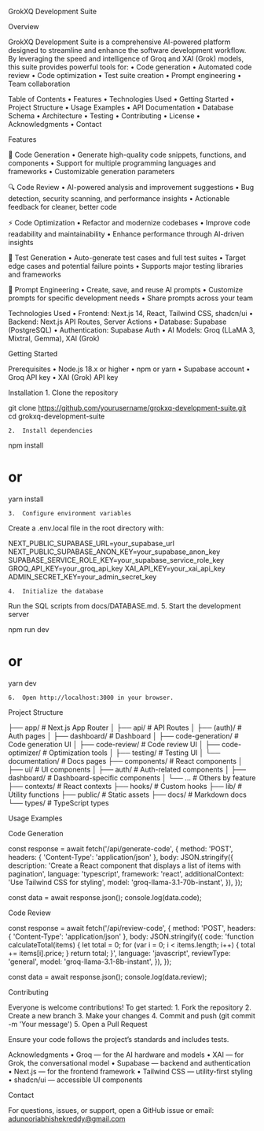 GrokXQ Development Suite

Overview

GrokXQ Development Suite is a comprehensive AI-powered platform designed to streamline and enhance the software development workflow. By leveraging the speed and intelligence of Groq and XAI (Grok) models, this suite provides powerful tools for:
	•	Code generation
	•	Automated code review
	•	Code optimization
	•	Test suite creation
	•	Prompt engineering
	•	Team collaboration

Table of Contents
	•	Features
	•	Technologies Used
	•	Getting Started
	•	Project Structure
	•	Usage Examples
	•	API Documentation
	•	Database Schema
	•	Architecture
	•	Testing
	•	Contributing
	•	License
	•	Acknowledgments
	•	Contact

Features

🚀 Code Generation
	•	Generate high-quality code snippets, functions, and components
	•	Support for multiple programming languages and frameworks
	•	Customizable generation parameters

🔍 Code Review
	•	AI-powered analysis and improvement suggestions
	•	Bug detection, security scanning, and performance insights
	•	Actionable feedback for cleaner, better code

⚡ Code Optimization
	•	Refactor and modernize codebases
	•	Improve code readability and maintainability
	•	Enhance performance through AI-driven insights

🧪 Test Generation
	•	Auto-generate test cases and full test suites
	•	Target edge cases and potential failure points
	•	Supports major testing libraries and frameworks

📝 Prompt Engineering
	•	Create, save, and reuse AI prompts
	•	Customize prompts for specific development needs
	•	Share prompts across your team

Technologies Used
	•	Frontend: Next.js 14, React, Tailwind CSS, shadcn/ui
	•	Backend: Next.js API Routes, Server Actions
	•	Database: Supabase (PostgreSQL)
	•	Authentication: Supabase Auth
	•	AI Models: Groq (LLaMA 3, Mixtral, Gemma), XAI (Grok)

Getting Started

Prerequisites
	•	Node.js 18.x or higher
	•	npm or yarn
	•	Supabase account
	•	Groq API key
	•	XAI (Grok) API key

Installation
	1.	Clone the repository

git clone https://github.com/yourusername/grokxq-development-suite.git
cd grokxq-development-suite

	2.	Install dependencies

npm install
# or
yarn install

	3.	Configure environment variables
Create a .env.local file in the root directory with:

NEXT_PUBLIC_SUPABASE_URL=your_supabase_url
NEXT_PUBLIC_SUPABASE_ANON_KEY=your_supabase_anon_key
SUPABASE_SERVICE_ROLE_KEY=your_supabase_service_role_key
GROQ_API_KEY=your_groq_api_key
XAI_API_KEY=your_xai_api_key
ADMIN_SECRET_KEY=your_admin_secret_key

	4.	Initialize the database
Run the SQL scripts from docs/DATABASE.md.
	5.	Start the development server

npm run dev
# or
yarn dev

	6.	Open http://localhost:3000 in your browser.

Project Structure

├── app/                  # Next.js App Router
│   ├── api/              # API Routes
│   ├── (auth)/           # Auth pages
│   ├── dashboard/        # Dashboard
│   ├── code-generation/  # Code generation UI
│   ├── code-review/      # Code review UI
│   ├── code-optimizer/   # Optimization tools
│   ├── testing/          # Testing UI
│   └── documentation/    # Docs pages
├── components/           # React components
│   ├── ui/               # UI components
│   ├── auth/             # Auth-related components
│   ├── dashboard/        # Dashboard-specific components
│   └── ...               # Others by feature
├── contexts/             # React contexts
├── hooks/                # Custom hooks
├── lib/                  # Utility functions
├── public/               # Static assets
├── docs/                 # Markdown docs
└── types/                # TypeScript types

Usage Examples

Code Generation

const response = await fetch('/api/generate-code', {
  method: 'POST',
  headers: { 'Content-Type': 'application/json' },
  body: JSON.stringify({
    description: 'Create a React component that displays a list of items with pagination',
    language: 'typescript',
    framework: 'react',
    additionalContext: 'Use Tailwind CSS for styling',
    model: 'groq-llama-3.1-70b-instant',
  }),
});

const data = await response.json();
console.log(data.code);

Code Review

const response = await fetch('/api/review-code', {
  method: 'POST',
  headers: { 'Content-Type': 'application/json' },
  body: JSON.stringify({
    code: 'function calculateTotal(items) { let total = 0; for (var i = 0; i < items.length; i++) { total += items[i].price; } return total; }',
    language: 'javascript',
    reviewType: 'general',
    model: 'groq-llama-3.1-8b-instant',
  }),
});

const data = await response.json();
console.log(data.review);


Contributing

Everyone is welcome contributions! To get started:
	1.	Fork the repository
	2.	Create a new branch
	3.	Make your changes
	4.	Commit and push (git commit -m 'Your message')
	5.	Open a Pull Request

Ensure your code follows the project’s standards and includes tests.

Acknowledgments
	•	Groq — for the AI hardware and models
	•	XAI — for Grok, the conversational model
	•	Supabase — backend and authentication
	•	Next.js — for the frontend framework
	•	Tailwind CSS — utility-first styling
	•	shadcn/ui — accessible UI components

Contact

For questions, issues, or support, open a GitHub issue or email: adunooriabhishekreddy@gmail.com
